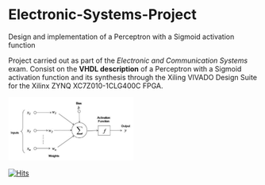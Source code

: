 # Electronic-Systems-Project
Design and implementation of a Perceptron with a Sigmoid activation function 

Project carried out as part of the *Electronic and Communication Systems* exam.
Consist on the **VHDL description** of a Perceptron with a Sigmoid activation function and its synthesis through the Xiling VIVADO Design Suite for the Xilinx ZYNQ XC7Z010-1CLG400C FPGA.

<img src="https://github.com/gerti98/Electronic-Systems-Project/blob/main/doc/img/perceptron.png" width="50%">

[![Hits](https://hits.seeyoufarm.com/api/count/incr/badge.svg?url=https%3A%2F%2Fgithub.com%2Fgjbae1212%2Fhit-counter)](https://hits.seeyoufarm.com)
